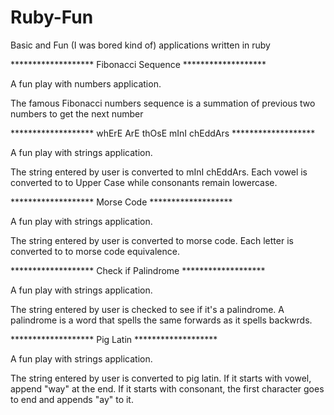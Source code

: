 # Ruby-Fun
Basic and Fun (I was bored kind of) applications written in ruby

******************* Fibonacci Sequence *******************

A fun play with numbers application.

The famous Fibonacci numbers sequence is a summation of previous two numbers
to get the next number

******************* whErE ArE thOsE mInI chEddArs *******************

A fun play with strings application.

The string entered by user is converted to mInI chEddArs.
Each vowel is converted to to Upper Case while consonants remain lowercase.

******************* Morse Code *******************

A fun play with strings application.

The string entered by user is converted to morse code.
Each letter is converted to to morse code equivalence.

******************* Check if Palindrome *******************

A fun play with strings application.

The string entered by user is checked to see if it's a palindrome. A palindrome
is a word that spells the same forwards as it spells backwrds.

******************* Pig Latin *******************

A fun play with strings application.

The string entered by user is converted to pig latin. If it starts with vowel,
append "way" at the end. If it starts with consonant, the first character goes
to end and appends "ay" to it.
